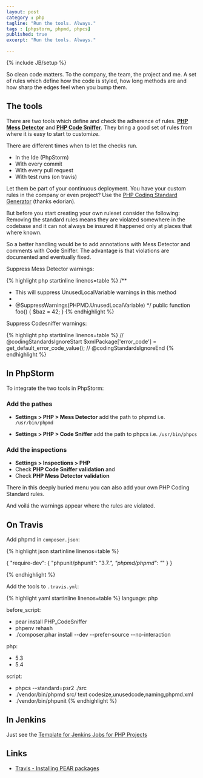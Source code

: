 ```yaml
---
layout: post
category : php
tagline: "Run the tools. Always."
tags : [phpstorm, phpmd, phpcs]
published: true
excerpt: "Run the tools. Always."

---
```

{% include JB/setup %}

So clean code matters. To the company, the team, the project and me. A set of rules which define how the code is styled, how long methods are and how sharp the edges feel when you bump them.

## The tools

There are two tools which define and check the adherence of rules. **[PHP Mess Detector](http://phpmd.org/)** and **[PHP Code Sniffer](http://pear.php.net/manual/en/package.php.php-codesniffer.advanced-usage.php)**. They bring a good set of rules from where it is easy to start to customize.

There are different times when to let the checks run.

* In the Ide (PhpStorm)
* With every commit
* With every pull request
* With test runs (on travis)

Let them be part of your continuous deployment. You have your custom rules in the company or even project? Use the [PHP Coding Standard Generator](http://edorian.github.io/php-coding-standard-generator/#phpmd) (thanks edorian).

But before you start creating your own ruleset consider the following: Removing the standard rules means they are violated somewhere in the codebase and it can not always be insured it happened only at places that where known.

So a better handling would be to add annotations with Mess Detector and comments with Code Sniffer. The advantage is that violations are documented and eventually fixed.

Suppress Mess Detector warnings:

{% highlight php startinline linenos=table %}
/**
 * This will suppress UnusedLocalVariable warnings in this method
 *
 * @SuppressWarnings(PHPMD.UnusedLocalVariable)
 */
public function foo() {
    $baz = 42;
}
{% endhighlight %}

Suppress Codesniffer warnings:

{% highlight php startinline linenos=table %}
// @codingStandardsIgnoreStart
$xmlPackage['error_code'] = get_default_error_code_value();
// @codingStandardsIgnoreEnd
{% endhighlight %}

## In PhpStorm

To integrate the two tools in PhpStorm:

### Add the pathes

* **Settings > PHP > Mess Detector** add the path to phpmd i.e. `/usr/bin/phpmd`

* **Settings > PHP > Code Sniffer** add the path to phpcs i.e. `/usr/bin/phpcs`

### Add the inspections

* **Settings > Inspections > PHP**
* Check **PHP Code Sniffer validation** and
* Check **PHP Mess Detector validation**

There in this deeply buried menu you can also add your own PHP Coding Standard rules.

And voilá the warnings appear where the rules are violated.

## On Travis

Add phpmd in `composer.json`:

{% highlight json startinline linenos=table %}

{
  "require-dev": {
    "phpunit/phpunit": "3.7.*",
    "phpmd/phpmd": "*"
  }
}

{% endhighlight %}

Add the tools to `.travis.yml`:

{% highlight yaml startinline linenos=table %}
language: php

before_script:
  - pear install PHP_CodeSniffer
  - phpenv rehash
  - ./composer.phar install --dev --prefer-source --no-interaction

php:
  - 5.3
  - 5.4

script:
  - phpcs --standard=psr2 ./src
  - ./vendor/bin/phpmd src/ text codesize,unusedcode,naming,phpmd.xml
  - ./vendor/bin/phpunit
{% endhighlight %}

## In Jenkins

Just see the [Template for Jenkins Jobs for PHP Projects](http://jenkins-php.org/)

## Links

* [Travis - Installing PEAR packages](http://about.travis-ci.org/docs/user/languages/php/#Installing-PEAR-packages)


